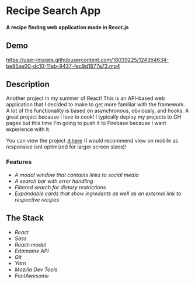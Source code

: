 # Recipe Search App

#### A recipe finding web application made in React.js

## Demo

https://user-images.githubusercontent.com/18039225/124364634-be95ae00-dc10-11eb-9437-fec9d1877a73.mp4

## Description

Another project in my summer of React! This is an API-based web application that I decided to make to get more familiar with the framework. A lot of the functionality is based on asynchronous, obviously, and hooks. A great project because I love to cook! I typically deploy my projects to GH pages but this time I'm going to push it to Firebase because I want experience with it.

You can view the project [⚓here](https://recipe-app-react-18098.web.app/) (I would recommend view on mobile as responsive isnt optimized for larger screen sizes)!

### Features

- _A modal window that contains links to social media_
- _A search bar with error handling_
- _Filtered search for dietary restrictions_
- _Expandable cards that show ingredents as well as an external link to respective recipes_

## The Stack

- _React_
- _Sass_
- _React-modal_
- _Edamame API_
- _Git_
- _Yarn_
- _Mozilla Dev Tools_
- _FontAwesome_
